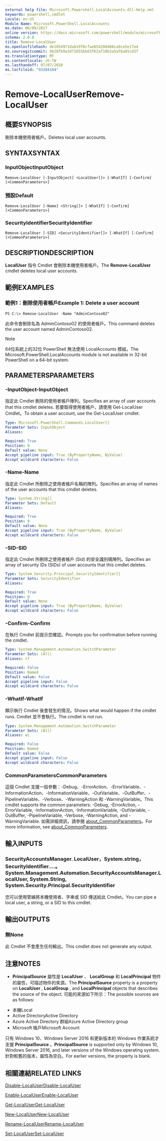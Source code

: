 ```yaml
---
external help file: Microsoft.Powershell.LocalAccounts.dll-Help.xml
keywords: powershell,cmdlet
Locale: en-US
Module Name: Microsoft.PowerShell.LocalAccounts
ms.date: 06/09/2017
online version: https://docs.microsoft.com/powershell/module/microsoft.powershell.localaccounts/remove-localuser?view=powershell-5.1&WT.mc_id=ps-gethelp
schema: 2.0.0
title: Remove-LocalUser
ms.openlocfilehash: de1054971dab19f8cfae654208488ca9ce5e17e4
ms.sourcegitcommit: 9b28fb9a3d72655bb63f62af18b3a5af6a05cd3f
ms.translationtype: MT
ms.contentlocale: zh-TW
ms.lasthandoff: 07/07/2020
ms.locfileid: "93204104"
---
```

# <span data-ttu-id="2a266-103">Remove-LocalUser</span><span class="sxs-lookup"><span data-stu-id="2a266-103">Remove-LocalUser</span></span>

## <span data-ttu-id="2a266-104">概要</span><span class="sxs-lookup"><span data-stu-id="2a266-104">SYNOPSIS</span></span>
<span data-ttu-id="2a266-105">刪除本機使用者帳戶。</span><span class="sxs-lookup"><span data-stu-id="2a266-105">Deletes local user accounts.</span></span>

## <span data-ttu-id="2a266-106">SYNTAX</span><span class="sxs-lookup"><span data-stu-id="2a266-106">SYNTAX</span></span>

### <span data-ttu-id="2a266-107">InputObject</span><span class="sxs-lookup"><span data-stu-id="2a266-107">InputObject</span></span>

```
Remove-LocalUser [-InputObject] <LocalUser[]> [-WhatIf] [-Confirm] [<CommonParameters>]
```

### <span data-ttu-id="2a266-108">預設</span><span class="sxs-lookup"><span data-stu-id="2a266-108">Default</span></span>

```
Remove-LocalUser [-Name] <String[]> [-WhatIf] [-Confirm] [<CommonParameters>]
```

### <span data-ttu-id="2a266-109">SecurityIdentifier</span><span class="sxs-lookup"><span data-stu-id="2a266-109">SecurityIdentifier</span></span>

```
Remove-LocalUser [-SID] <SecurityIdentifier[]> [-WhatIf] [-Confirm] [<CommonParameters>]
```

## <span data-ttu-id="2a266-110">DESCRIPTION</span><span class="sxs-lookup"><span data-stu-id="2a266-110">DESCRIPTION</span></span>
<span data-ttu-id="2a266-111">**LocalUser** 指令 Cmdlet 會刪除本機使用者帳戶。</span><span class="sxs-lookup"><span data-stu-id="2a266-111">The **Remove-LocalUser** cmdlet deletes local user accounts.</span></span>

## <span data-ttu-id="2a266-112">範例</span><span class="sxs-lookup"><span data-stu-id="2a266-112">EXAMPLES</span></span>

### <span data-ttu-id="2a266-113">範例1：刪除使用者帳戶</span><span class="sxs-lookup"><span data-stu-id="2a266-113">Example 1: Delete a user account</span></span>

```
PS C:\> Remove-LocalUser -Name "AdminContoso02"
```

<span data-ttu-id="2a266-114">此命令會刪除名為 AdminContoso02 的使用者帳戶。</span><span class="sxs-lookup"><span data-stu-id="2a266-114">This command deletes the user account named AdminContoso02.</span></span>

> [!NOTE]
> <span data-ttu-id="2a266-115">64位系統上的32位 PowerShell 無法使用 LocalAccounts 模組。</span><span class="sxs-lookup"><span data-stu-id="2a266-115">The Microsoft.PowerShell.LocalAccounts module is not available in 32-bit PowerShell on a 64-bit system.</span></span>

## <span data-ttu-id="2a266-116">PARAMETERS</span><span class="sxs-lookup"><span data-stu-id="2a266-116">PARAMETERS</span></span>

### <span data-ttu-id="2a266-117">-InputObject</span><span class="sxs-lookup"><span data-stu-id="2a266-117">-InputObject</span></span>
<span data-ttu-id="2a266-118">指定此 Cmdlet 刪除的使用者帳戶陣列。</span><span class="sxs-lookup"><span data-stu-id="2a266-118">Specifies an array of user accounts that this cmdlet deletes.</span></span>
<span data-ttu-id="2a266-119">若要取得使用者帳戶，請使用 Get-LocalUser Cmdlet。</span><span class="sxs-lookup"><span data-stu-id="2a266-119">To obtain a user account, use the Get-LocalUser cmdlet.</span></span>

```yaml
Type: Microsoft.PowerShell.Commands.LocalUser[]
Parameter Sets: InputObject
Aliases:

Required: True
Position: 0
Default value: None
Accept pipeline input: True (ByPropertyName, ByValue)
Accept wildcard characters: False
```

### <span data-ttu-id="2a266-120">-Name</span><span class="sxs-lookup"><span data-stu-id="2a266-120">-Name</span></span>
<span data-ttu-id="2a266-121">指定此 Cmdlet 所刪除之使用者帳戶名稱的陣列。</span><span class="sxs-lookup"><span data-stu-id="2a266-121">Specifies an array of names of the user accounts that this cmdlet deletes.</span></span>

```yaml
Type: System.String[]
Parameter Sets: Default
Aliases:

Required: True
Position: 0
Default value: None
Accept pipeline input: True (ByPropertyName, ByValue)
Accept wildcard characters: False
```

### <span data-ttu-id="2a266-122">-SID</span><span class="sxs-lookup"><span data-stu-id="2a266-122">-SID</span></span>
<span data-ttu-id="2a266-123">指定此 Cmdlet 所刪除之使用者帳戶 (Sid) 的安全識別碼陣列。</span><span class="sxs-lookup"><span data-stu-id="2a266-123">Specifies an array of security IDs (SIDs) of user accounts that this cmdlet deletes.</span></span>

```yaml
Type: System.Security.Principal.SecurityIdentifier[]
Parameter Sets: SecurityIdentifier
Aliases:

Required: True
Position: 0
Default value: None
Accept pipeline input: True (ByPropertyName, ByValue)
Accept wildcard characters: False
```

### <span data-ttu-id="2a266-124">-Confirm</span><span class="sxs-lookup"><span data-stu-id="2a266-124">-Confirm</span></span>
<span data-ttu-id="2a266-125">在執行 Cmdlet 前提示您確認。</span><span class="sxs-lookup"><span data-stu-id="2a266-125">Prompts you for confirmation before running the cmdlet.</span></span>

```yaml
Type: System.Management.Automation.SwitchParameter
Parameter Sets: (All)
Aliases: cf

Required: False
Position: Named
Default value: False
Accept pipeline input: False
Accept wildcard characters: False
```

### <span data-ttu-id="2a266-126">-WhatIf</span><span class="sxs-lookup"><span data-stu-id="2a266-126">-WhatIf</span></span>
<span data-ttu-id="2a266-127">顯示執行 Cmdlet 後會發生的情況。</span><span class="sxs-lookup"><span data-stu-id="2a266-127">Shows what would happen if the cmdlet runs.</span></span>
<span data-ttu-id="2a266-128">Cmdlet 並不會執行。</span><span class="sxs-lookup"><span data-stu-id="2a266-128">The cmdlet is not run.</span></span>

```yaml
Type: System.Management.Automation.SwitchParameter
Parameter Sets: (All)
Aliases: wi

Required: False
Position: Named
Default value: False
Accept pipeline input: False
Accept wildcard characters: False
```

### <span data-ttu-id="2a266-129">CommonParameters</span><span class="sxs-lookup"><span data-stu-id="2a266-129">CommonParameters</span></span>
<span data-ttu-id="2a266-130">這個 Cmdlet 支援一般參數：-Debug、-ErrorAction、-ErrorVariable、-InformationAction、-InformationVariable、-OutVariable、-OutBuffer、-PipelineVariable、-Verbose、-WarningAction 和 -WarningVariable。</span><span class="sxs-lookup"><span data-stu-id="2a266-130">This cmdlet supports the common parameters: -Debug, -ErrorAction, -ErrorVariable, -InformationAction, -InformationVariable, -OutVariable, -OutBuffer, -PipelineVariable, -Verbose, -WarningAction, and -WarningVariable.</span></span> <span data-ttu-id="2a266-131">如需詳細資訊，請參閱 [about_CommonParameters](https://go.microsoft.com/fwlink/?LinkID=113216)。</span><span class="sxs-lookup"><span data-stu-id="2a266-131">For more information, see [about_CommonParameters](https://go.microsoft.com/fwlink/?LinkID=113216).</span></span>

## <span data-ttu-id="2a266-132">輸入</span><span class="sxs-lookup"><span data-stu-id="2a266-132">INPUTS</span></span>

### <span data-ttu-id="2a266-133">SecurityAccountsManager. LocalUser，System.string，SecurityIdentifier....。</span><span class="sxs-lookup"><span data-stu-id="2a266-133">System.Management.Automation.SecurityAccountsManager.LocalUser, System.String, System.Security.Principal.SecurityIdentifier</span></span>
<span data-ttu-id="2a266-134">您可以使用管線將本機使用者、字串或 SID 傳送給此 Cmdlet。</span><span class="sxs-lookup"><span data-stu-id="2a266-134">You can pipe a local user, a string, or a SID to this cmdlet.</span></span>

## <span data-ttu-id="2a266-135">輸出</span><span class="sxs-lookup"><span data-stu-id="2a266-135">OUTPUTS</span></span>

### <span data-ttu-id="2a266-136">無</span><span class="sxs-lookup"><span data-stu-id="2a266-136">None</span></span>
<span data-ttu-id="2a266-137">此 Cmdlet 不會產生任何輸出。</span><span class="sxs-lookup"><span data-stu-id="2a266-137">This cmdlet does not generate any output.</span></span>

## <span data-ttu-id="2a266-138">注意</span><span class="sxs-lookup"><span data-stu-id="2a266-138">NOTES</span></span>

* <span data-ttu-id="2a266-139">**PrincipalSource** 屬性是 **LocalUser** 、 **LocalGroup** 和 **LocalPrincipal** 物件的屬性，可描述物件的來源。</span><span class="sxs-lookup"><span data-stu-id="2a266-139">The **PrincipalSource** property is a property on **LocalUser** , **LocalGroup** , and **LocalPrincipal** objects that describes the source of the object.</span></span> <span data-ttu-id="2a266-140">可能的來源如下所示：</span><span class="sxs-lookup"><span data-stu-id="2a266-140">The possible sources are as follows:</span></span>

- <span data-ttu-id="2a266-141">本機</span><span class="sxs-lookup"><span data-stu-id="2a266-141">Local</span></span>
- <span data-ttu-id="2a266-142">Active Directory</span><span class="sxs-lookup"><span data-stu-id="2a266-142">Active Directory</span></span>
- <span data-ttu-id="2a266-143">Azure Active Directory 群組</span><span class="sxs-lookup"><span data-stu-id="2a266-143">Azure Active Directory group</span></span>
- <span data-ttu-id="2a266-144">Microsoft 帳戶</span><span class="sxs-lookup"><span data-stu-id="2a266-144">Microsoft Account</span></span>

<span data-ttu-id="2a266-145">只有 Windows 10、Windows Server 2016 和更新版本的 Windows 作業系統才支援 **PrincipalSource** 。</span><span class="sxs-lookup"><span data-stu-id="2a266-145">**PrincipalSource** is supported only by Windows 10, Windows Server 2016, and later versions of the Windows operating system.</span></span> <span data-ttu-id="2a266-146">針對較舊的版本，屬性為空白。</span><span class="sxs-lookup"><span data-stu-id="2a266-146">For earlier versions, the property is blank.</span></span>

## <span data-ttu-id="2a266-147">相關連結</span><span class="sxs-lookup"><span data-stu-id="2a266-147">RELATED LINKS</span></span>

[<span data-ttu-id="2a266-148">Disable-LocalUser</span><span class="sxs-lookup"><span data-stu-id="2a266-148">Disable-LocalUser</span></span>](Disable-LocalUser.md)

[<span data-ttu-id="2a266-149">Enable-LocalUser</span><span class="sxs-lookup"><span data-stu-id="2a266-149">Enable-LocalUser</span></span>](Enable-LocalUser.md)

[<span data-ttu-id="2a266-150">Get-LocalUser</span><span class="sxs-lookup"><span data-stu-id="2a266-150">Get-LocalUser</span></span>](Get-LocalUser.md)

[<span data-ttu-id="2a266-151">New-LocalUser</span><span class="sxs-lookup"><span data-stu-id="2a266-151">New-LocalUser</span></span>](New-LocalUser.md)

[<span data-ttu-id="2a266-152">Rename-LocalUser</span><span class="sxs-lookup"><span data-stu-id="2a266-152">Rename-LocalUser</span></span>](Rename-LocalUser.md)

[<span data-ttu-id="2a266-153">Set-LocalUser</span><span class="sxs-lookup"><span data-stu-id="2a266-153">Set-LocalUser</span></span>](Set-LocalUser.md)
